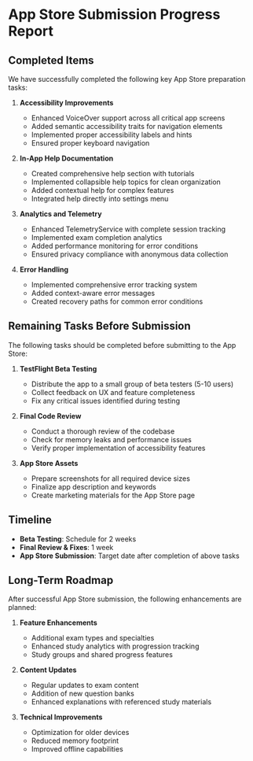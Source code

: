# App Store Submission Progress Report

## Completed Items

We have successfully completed the following key App Store preparation tasks:

1. **Accessibility Improvements**
   - Enhanced VoiceOver support across all critical app screens
   - Added semantic accessibility traits for navigation elements
   - Implemented proper accessibility labels and hints
   - Ensured proper keyboard navigation

2. **In-App Help Documentation**
   - Created comprehensive help section with tutorials
   - Implemented collapsible help topics for clean organization
   - Added contextual help for complex features
   - Integrated help directly into settings menu

3. **Analytics and Telemetry**
   - Enhanced TelemetryService with complete session tracking
   - Implemented exam completion analytics
   - Added performance monitoring for error conditions
   - Ensured privacy compliance with anonymous data collection

4. **Error Handling**
   - Implemented comprehensive error tracking system
   - Added context-aware error messages
   - Created recovery paths for common error conditions

## Remaining Tasks Before Submission

The following tasks should be completed before submitting to the App Store:

1. **TestFlight Beta Testing**
   - Distribute the app to a small group of beta testers (5-10 users)
   - Collect feedback on UX and feature completeness
   - Fix any critical issues identified during testing

2. **Final Code Review**
   - Conduct a thorough review of the codebase
   - Check for memory leaks and performance issues
   - Verify proper implementation of accessibility features

3. **App Store Assets**
   - Prepare screenshots for all required device sizes
   - Finalize app description and keywords
   - Create marketing materials for the App Store page

## Timeline

- **Beta Testing**: Schedule for 2 weeks
- **Final Review & Fixes**: 1 week
- **App Store Submission**: Target date after completion of above tasks

## Long-Term Roadmap

After successful App Store submission, the following enhancements are planned:

1. **Feature Enhancements**
   - Additional exam types and specialties
   - Enhanced study analytics with progression tracking
   - Study groups and shared progress features

2. **Content Updates**
   - Regular updates to exam content
   - Addition of new question banks
   - Enhanced explanations with referenced study materials

3. **Technical Improvements**
   - Optimization for older devices
   - Reduced memory footprint
   - Improved offline capabilities